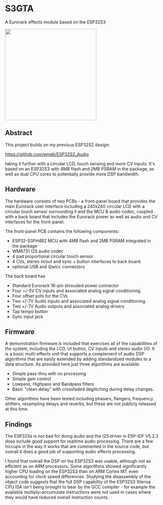 # S3GTA
A Eurorack effects module based on the ESP32S3

<img src="doc/s3gta_frong.jpg" width="300" />

## Abstract
This project builds on my previous ESP32S2 design:

https://github.com/emeb/ESP32S2_Audio

taking it further with a circular LCD, touch sensing and more CV inputs. It's
based on an ESP32S3 with 4MB flash and 2MB PSRAM in the package, as well as
dual CPU cores to potentially provide more DSP bandwidth.

## Hardware
The hardware consists of two PCBs - a front-panel board that provides the main
Eurorack user interface including a 240x240 circular LCD with a circular touch
sensor surrounding it and the MCU & audio codec, coupled with a back board that
includes the Eurorack power as well as audio and CV interfaces for the front-panel.

The front-panel PCB contains the following components:
* ESP32-S3FH4R2 MCU with 4MB flash and 2MB PSRAM integrated in the package
* WM8731 I2S audio codec
* 4 pad proportional circular touch sensor
* 4 CVs, stereo in/out and sync + button interfaces to back board.
* optional USB and Qwicc connectors

The back board has
* Standard Eurorack 16-pin shrouded power connector
* Four +/-5V CV inputs and associated analog signal conditioning
* Four offset pots for the CVs
* Two +/-7V Audio inputs and associated analog signal conditioning 
* Two +/-7V Audio outputs and associated analog drivers
* Tap tempo button
* Sync input jack

## Firmware
A demonstration firmware is included that exercises all of the capabilities of
the system, including the LCD, UI button, CV inputs and stereo audio I/O. It is
a basic multi-effects unit that supports a complement of audio DSP algorithms
that are easily extended by adding standardized modules to a data structure.
As provided here just three algorithms are available:
* Simple pass-thru with no processing
* Simple gain control
* Lowpass, Highpass and Bandpass filters
* Basic "clean delay" with crossfaded deglitching during delay changes.

Other algorithms have been tested including phasers, flangers, frequency shifters,
resampling delays and reverbs, but these are not publicly released at this time.

## Findings
The ESP32Ss is not bad for doing audio and the I2S driver in ESP-IDF V5.2.3 does
include good support for realtime audio processing. There are a few hiccups in
the way it works that are commented in the source code, but overall it does a
good job of supporting audio effects processing.

I found that overall the DSP on the ESP32S3 was usable, although not as
efficient as on ARM processors. Some algorithms showed significantly higher CPU
loading on the ESP32S3 than on ARM Cortex M7, even accounting for clock speed
differences. Studying the disassembly of the object code suggests that the full
DSP capability of the ESP32S3 Xtensa CPU ISA isn't being brought to bear by the
GCC compiler - for example the available multiply-accumulate instructions were
not used in cases where they would have reduced overall instruction counts.


